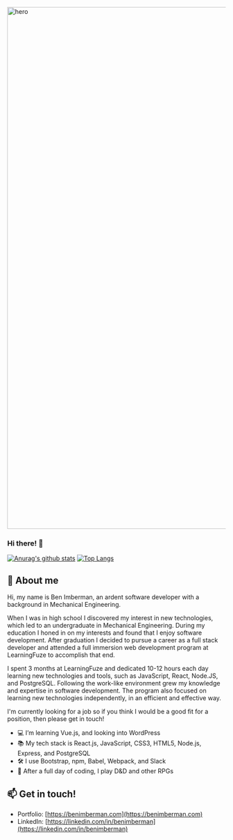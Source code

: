 <a href="http://benimberman.com/" target="_blank"><img src="https://github.com/bimberman/bimberman/blob/main/portfolio-demo.gif?raw=true" width="1200" alt="hero" /></a>

### Hi there! 👋

[![Anurag's github stats](https://github-readme-stats.vercel.app/api?username=bimberman&count_private=true&show_icons=true&theme=vue&hide=stars,issues,contribs)](https://github.com/anuraghazra/github-readme-stats) [![Top Langs](https://github-readme-stats.vercel.app/api/top-langs/?username=bimberman&layout=compact&theme=vue)](https://github.com/anuraghazra/github-readme-stats)

## 💬 About me

Hi, my name is Ben Imberman, an ardent software developer with a background in Mechanical Engineering.

When I was in high school I discovered my interest in new technologies, which led to an undergraduate in Mechanical Engineering. During my education I honed in on my interests and found that I enjoy software development. After graduation I decided to pursue a career as a full stack developer and attended a full immersion web development program at LearningFuze to accomplish that end.

I spent 3 months at LearningFuze and dedicated 10-12 hours each day learning new technologies and tools, such as JavaScript, React, Node.JS, and PostgreSQL. Following the work-like environment grew my knowledge and expertise in software development. The program also focused on learning new technologies independently, in an efficient and effective way.

I'm currently looking for a job so if you think I would be a good fit for a position, then please get in touch!

- 💻 I’m learning Vue.js, and looking into WordPress
- 📚 My tech stack is React.js, JavaScript, CSS3, HTML5, Node.js, Express, and PostgreSQL
- 🛠 I use Bootstrap, npm, Babel, Webpack, and Slack
- 🍃 After a full day of coding, I play D&D and other RPGs

## 📫 Get in touch!

- Portfolio: [https://benimberman.com](https://benimberman.com)
- LinkedIn: [https://linkedin.com/in/benimberman](https://linkedin.com/in/benimberman)
